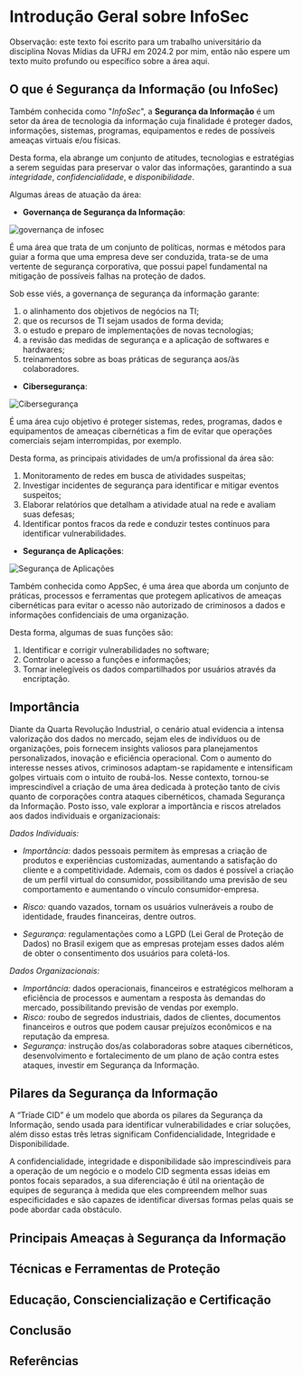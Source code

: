 # Introdução Geral sobre InfoSec
Observação: este texto foi escrito para um trabalho universitário da disciplina Novas Mídias da UFRJ em 2024.2 por mim, então não espere um texto muito profundo ou específico sobre a área aqui.

## O que é Segurança da Informação (ou InfoSec)

Também conhecida como "*InfoSec*", a **Segurança da Informação** é um setor da área de  tecnologia da informação cuja finalidade é proteger dados, informações, sistemas, programas, equipamentos e redes de possíveis ameaças virtuais e/ou físicas. 

Desta forma, ela abrange um conjunto de atitudes, tecnologias e estratégias a serem seguidas para preservar o valor das informações, garantindo a sua *integridade*, *confidencialidade*, e *disponibilidade*. 

Algumas áreas de atuação da área:

* **Governança de Segurança da Informação**:

![governança de infosec](https://images.squarespace-cdn.com/content/v1/6048e1e3156d3f059791beae/1692983582379-AL6CU3H9AK9A7Z7856R5/governanca-da-seguranca-da-informacao-para-empresas-de-grande-porte-gateway-de-pagamento-iopay.png?format=1000w)

É uma área que trata de um conjunto de políticas, normas e métodos para guiar a forma que uma empresa deve ser conduzida, trata-se de uma vertente de segurança corporativa, que possui papel fundamental na mitigação de possíveis falhas na proteção de dados. 

Sob esse viés, a governança de segurança da informação garante:
1. o alinhamento dos objetivos de negócios na TI;
1. que os recursos de TI sejam usados de forma devida;
1. o estudo e preparo de implementações de novas tecnologias;
1. a revisão das medidas de segurança e a aplicação de softwares e hardwares;
1. treinamentos sobre as boas práticas de segurança aos/às colaboradores.
 
* **Cibersegurança**:

![Cibersegurança](https://encrypted-tbn0.gstatic.com/images?q=tbn:ANd9GcQmWW9A4K_QEJkAfYJR7lI3BRShJbSnRB5jtw&s)

É uma área cujo objetivo é proteger sistemas, redes, programas, dados e equipamentos de ameaças cibernéticas a fim de evitar que operações comerciais sejam interrompidas, por exemplo.
    
Desta forma, as principais atividades de um/a profissional da área são:
1. Monitoramento de redes em busca de atividades suspeitas;
1. Investigar incidentes de segurança para identificar e mitigar eventos suspeitos;
1. Elaborar relatórios que detalham a atividade atual na rede e avaliam suas defesas;
1. Identificar pontos fracos da rede e conduzir testes contínuos para identificar vulnerabilidades.
      
* **Segurança de Aplicações**:

![Segurança de Aplicações](https://live.staticflickr.com/4477/23922032368_14f828ab0f_b.jpg)

Também conhecida como AppSec, é uma área que aborda um conjunto de práticas, processos e ferramentas que protegem aplicativos de ameaças cibernéticas para evitar o acesso não autorizado de criminosos a dados e informações confidenciais de uma organização.

Desta forma, algumas de suas funções são:
1. Identificar e corrigir vulnerabilidades no software;
1. Controlar o acesso a funções e informações;
1. Tornar inelegíveis os dados compartilhados por usuários através da encriptação.

## Importância
   Diante da Quarta Revolução Industrial, o cenário atual evidencia a intensa valorização dos dados no mercado, sejam eles de indivíduos ou de organizações, pois fornecem insights valiosos para planejamentos personalizados, inovação e eficiência operacional. Com o aumento do interesse nesses ativos, criminosos adaptam-se rapidamente e intensificam golpes virtuais com o intuito de roubá-los.
   Nesse contexto, tornou-se imprescindível a criação de uma área dedicada à proteção tanto de civis quanto de corporações contra ataques cibernéticos, chamada Segurança da Informação.
   Posto isso, vale explorar a importância e riscos atrelados aos dados individuais e organizacionais:
   
*Dados Individuais:*
- _Importância:_ dados pessoais permitem às empresas a criação de produtos e experiências customizadas, aumentando a satisfação do cliente e a competitividade. Ademais, com os dados é possível a criação de um perfil virtual do consumidor, possibilitando uma previsão de seu comportamento e aumentando o vínculo consumidor-empresa.

 - _Risco:_ quando vazados, tornam os usuários vulneráveis a roubo de identidade, fraudes financeiras, dentre outros. 

 - _Segurança:_ regulamentações como a LGPD (Lei Geral de Proteção de Dados) no Brasil exigem que as empresas protejam esses dados além de obter o consentimento dos usuários para coletá-los.
   
*Dados Organizacionais:*
 - _Importância:_ dados operacionais, financeiros e estratégicos melhoram a eficiência de processos e aumentam a resposta às demandas do mercado, possibilitando previsão de vendas por exemplo.
 - _Risco:_ roubo de segredos industriais, dados de clientes, documentos financeiros e outros que podem causar prejuízos econômicos e na reputação da empresa. 
 - _Segurança:_ instrução dos/as colaboradoras sobre ataques cibernéticos, desenvolvimento e fortalecimento de um plano de ação contra estes ataques, investir em Segurança da Informação.

## Pilares da Segurança da Informação
 A “Tríade CID” é um modelo que aborda os pilares da Segurança da Informação, sendo usada para identificar vulnerabilidades e criar soluções, além disso estas três letras significam Confidencialidade, Integridade e Disponibilidade.

A confidencialidade, integridade e disponibilidade são imprescindíveis para a operação de um negócio e o modelo CID segmenta essas ideias em pontos focais separados, a sua diferenciação é útil na orientação de equipes de segurança à medida que eles compreendem melhor suas especificidades e são capazes de identificar diversas formas pelas quais se pode abordar cada obstáculo.

[](TriadeCID.png)


## Principais Ameaças à Segurança da Informação

## Técnicas e Ferramentas de Proteção

## Educação, Consciencialização e Certificação

## Conclusão

## Referências

